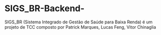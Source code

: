 # SIGS_BR-Backend-
SIGS_BR (Sistema Integrado de Gestão de Saúde para Baixa Renda) é um projeto de TCC composto por Patrick Marques, Lucas Feng, Vitor Chinaglia
